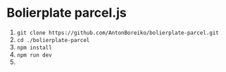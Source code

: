 # Bolierplate parcel.js


1. `git clone https://github.com/AntonBoreiko/bolierplate-parcel.git`
2. `cd ./bolierplate-parcel`
3. `npm install`
4. `npm run dev `
5. 
